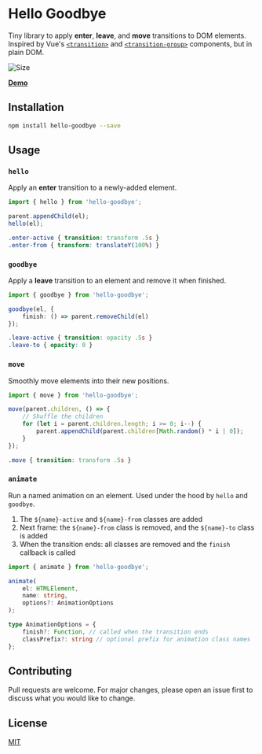 # Hello Goodbye

Tiny library to apply **enter**, **leave**, and **move** transitions to DOM elements. Inspired by Vue's [`<transition>`](https://v3.vuejs.org/guide/transitions-enterleave.html) and [`<transition-group>`](https://v3.vuejs.org/guide/transitions-list.html#list-transitions) components, but in plain DOM.

![Size](https://img.shields.io/bundlephobia/minzip/hello-goodbye)

[**Demo**](https://tobyzerner.github.io/hello-goodbye/demo.html)

## Installation

```sh
npm install hello-goodbye --save
```

## Usage

### `hello`

Apply an **enter** transition to a newly-added element.

```ts
import { hello } from 'hello-goodbye';

parent.appendChild(el);
hello(el);
```

```css
.enter-active { transition: transform .5s }
.enter-from { transform: translateY(100%) }
```

### `goodbye`

Apply a **leave** transition to an element and remove it when finished.

```ts
import { goodbye } from 'hello-goodbye';

goodbye(el, {
    finish: () => parent.removeChild(el)
});
```

```css
.leave-active { transition: opacity .5s }
.leave-to { opacity: 0 }
```

### `move`

Smoothly move elements into their new positions.

```ts
import { move } from 'hello-goodbye';

move(parent.children, () => {
    // Shuffle the children
    for (let i = parent.children.length; i >= 0; i--) {
        parent.appendChild(parent.children[Math.random() * i | 0]);
    }
});
```

```css
.move { transition: transform .5s }
```

### `animate`

Run a named animation on an element. Used under the hood by `hello` and `goodbye`.

1. The `${name}-active` and `${name}-from` classes are added
2. Next frame: the `${name}-from` class is removed, and the `${name}-to` class is added
3. When the transition ends: all classes are removed and the `finish` callback is called

```ts
import { animate } from 'hello-goodbye';

animate(
    el: HTMLElement,
    name: string,
    options?: AnimationOptions
);

type AnimationOptions = {
    finish?: Function, // called when the transition ends
    classPrefix?: string // optional prefix for animation class names
};
```

## Contributing

Pull requests are welcome. For major changes, please open an issue first to discuss what you would like to change.

## License

[MIT](LICENSE)
